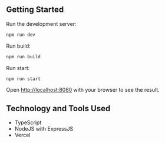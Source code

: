 ## Getting Started

Run the development server:

```bash
npm run dev
```

Run build:

```bash
npm run build
```

Run start:

```bash
npm run start
```

Open [http://localhost:8080](http://localhost:8080) with your browser to see the result.

## Technology and Tools Used

-   TypeScript
-   NodeJS with ExpressJS
-   Vercel
